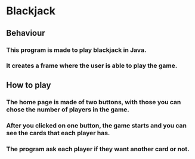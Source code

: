 # Blackjack

## Behaviour
### This program is made to play blackjack in Java.
### It creates a frame where the user is able to play the game.

## How to play
### The home page is made of two buttons, with those you can chose the number of players in the game.
### After you clicked on one button, the game starts and you can see the cards that each player has.
### The program ask each player if they want another card or not.
